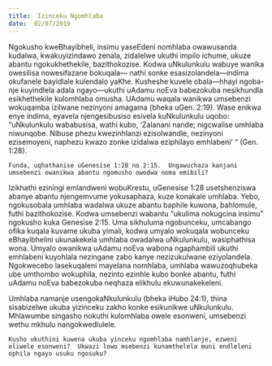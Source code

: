 ```yaml
---
title:  Izinceku Ngomhlaba
date:  02/07/2019
---
```


Ngokusho kweBhayibheli, insimu yaseEdeni nomhlaba owawusanda kudalwa, kwakuyizindawo zenala, zidalelwe ukuthi impilo ichume, ukuze abantu ngokukhethekile, bazithokozise. Kodwa uNkulunkulu wabuye wanika owesilisa nowesifazane bokuqala— nathi sonke esasizolandela—indima okufanele bayidlale kulendalo yaKhe.  Kusheshe kuvele obala—hhayi ngoba-nje kuyindlela adala ngayo—ukuthi uAdamu noEva babezokuba nesikhundla esikhethekile kulomhlaba omusha. UAdamu waqala wanikwa umsebenzi wokuqamba izilwane nezinyoni amagama (bheka uGen. 2:19).  Wase enikwa enye indima, eyavela njengesibusiso esivela kuNkulunkulu uqobo: “uNkulunkulu wababusisa, wathi kubo, ‘Zalanani nande; nigcwalise umhlaba niwunqobe. Nibuse phezu kwezinhlanzi ezisolwandle, nezinyoni ezisemoyeni, naphezu kwazo zonke izidalwa eziphilayo emhlabeni’ “ (Gen. 1:28).

`Funda, uqhathanise uGenesise 1:28 no 2:15.  Ungawuchaza kanjani umsebenzi owanikwa abantu ngomusho owodwa noma emibili?`

Izikhathi eziningi emlandweni wobuKrestu, uGenesise 1:28 usetshenziswa abanye abantu njengemvume yokusaphaza, kuze konakale umhlaba.  Yebo, ngokusobala umhlaba wadalwa ukuze abantu baphile kuwona, bahlomule, futhi bazithokozise.  Kodwa umsebenzi  wabantu “ukulima nokugcina insimu” ngokusho kuka Genesise 2:15. Uma sikhuluma ngobunceku, umcabango ofika kuqala kuvame ukuba yimali, kodwa umyalo wokuqala wobunceku eBhayibhelini ukunakekela umhlaba owadalwa uNkulunkulu, wasiphathisa wona. Umyalo owanikwa uAdamu noEva wabona ngaphambili ukuthi emhlabeni kuyohlala nezingane zabo kanye nezizukulwane eziyolandela.  Ngokwecebo lasekuqaleni mayelana nomhlaba, umhlaba wawuzoqhubeka ube umthombo wokuphila, nezinto ezinhle kubo bonke abantu, futhi uAdamu noEva babezokuba neqhaza elikhulu ekuwunakekeleni.

Umhlaba namanje usengokaNkulunkulu (bheka iHubo 24:1), thina sisabizelwe ukuba yizinceku zakho konke esikunikwe uNkulunkulu.  Mhlawumbe singasho nokuthi kulomhlaba owele esonweni, umsebenzi wethu mkhulu nangokwedlulele.

`Kusho ukuthini kuwena ukuba yinceku ngomhlaba namhlanje, ezweni eliwele esonweni?  Ukwazi lowo msebenzi kunamthelela muni endleleni ophila ngayo usuku ngosuku?`